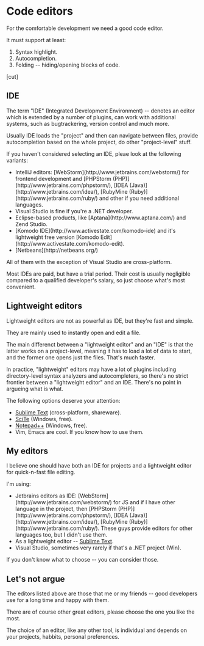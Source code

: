 # Code editors

For the comfortable development we need a good code editor.

It must support at least:

<ol>
<li>Syntax highlight.</li>
<li>Autocompletion.</li>
<li>Folding -- hiding/opening blocks of code.</li>
</ol>

[cut]

## IDE

The term "IDE" (Integrated Development Environment) -- denotes an editor which is extended by a number of plugins, can work with additional systems, such as bugtrackering, version control and much more.

Usually IDE loads the "project" and then can navigate between files, provide autocompletion based on the whole project, do other "project-level" stuff.

If you haven't considered selecting an IDE, pleae look at the following variants:

<ul>
<li>IntelliJ editors: [WebStorm](http://www.jetbrains.com/webstorm/) for frontend development and [PHPStorm (PHP)](http://www.jetbrains.com/phpstorm/), [IDEA (Java)](http://www.jetbrains.com/idea/), [RubyMine (Ruby)](http://www.jetbrains.com/ruby/) and other if you need additional languages.</li>
<li>Visual Studio is fine if you're a .NET developer.</li>
<li>Eclipse-based products, like [Aptana](http://www.aptana.com/) and Zend Studio.</li>
<li>[Komodo IDE](http://www.activestate.com/komodo-ide) and it's lightweight free version [Komodo Edit](http://www.activestate.com/komodo-edit).</li>
<li>[Netbeans](http://netbeans.org/)</li>
</ul>

All of them with the exception of Visual Studio are cross-platform.

Most IDEs are paid, but have a trial period. Their cost is usually negligible compared to a qualified developer's salary, so just choose what's most convenient.

## Lightweight editors

Lightweight editors are not as powerful as IDE, but they're fast and simple.

They are mainly used to instantly open and edit a file.

The main differenct between a "lightweight editor" and an "IDE" is that the latter works on a project-level, meaning it has to load a lot of data to start, and the former one opens just the files. That's much faster.

In practice, "lightweight" editors may have a lot of plugins including directory-level syntax analyzers and autocompleters, so there's no strict frontier between a "lightweight editor" and an IDE. There's no point in argueing what is what.

The following options deserve your attention:

<ul>
<li><a href="http://www.sublimetext.com">Sublime Text</a> (cross-platform, shareware).</li>
<li><a href="http://www.scintilla.org/">SciTe</a> (Windows, free).</li>
<li><a href="http://sourceforge.net/projects/notepad-plus/">Notepad++</a> (Windows, free).</li>
<li>Vim, Emacs are cool. If you know how to use them.</li>
</ul>

## My editors

I believe one should have both an IDE for projects and a lightweight editor for quick-n-fast file editing.

I'm using:
<ul>
<li>Jetbrains editors as IDE: [WebStorm](http://www.jetbrains.com/webstorm/) for JS and if I have other language in the project, then [PHPStorm (PHP)](http://www.jetbrains.com/phpstorm/), [IDEA (Java)](http://www.jetbrains.com/idea/), [RubyMine (Ruby)](http://www.jetbrains.com/ruby/). These guys provide editors for other languages too, but I didn't use them.</li>
<li>As a lightweight editor -- <a href="http://www.sublimetext.com">Sublime Text</a>.</li>
<li>Visual Studio, sometimes very rarely if that's a .NET project (Win).</li>
</ul>

If you don't know what to choose -- you can consider those.

## Let's not argue

The editors listed above are those that me or my friends -- good developers use for a long time and happy with them.

There are of course other great editors, please choose the one you like the most.

The choice of an editor, like any other tool, is individual and depends on your projects, habbits, personal preferences.
